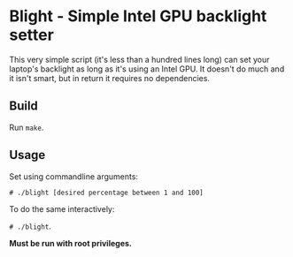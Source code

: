 # Blight - Simple Intel GPU backlight setter

This very simple script (it's less than a hundred lines long) can set your laptop's backlight as long as it's using an Intel GPU. It doesn't do much and it isn't smart, but in return it requires no dependencies.

## Build

Run `make`.

## Usage

Set using commandline arguments:

`# ./blight [desired percentage between 1 and 100]` 

To do the same interactively:

`# ./blight`.

**Must be run with root privileges.**
